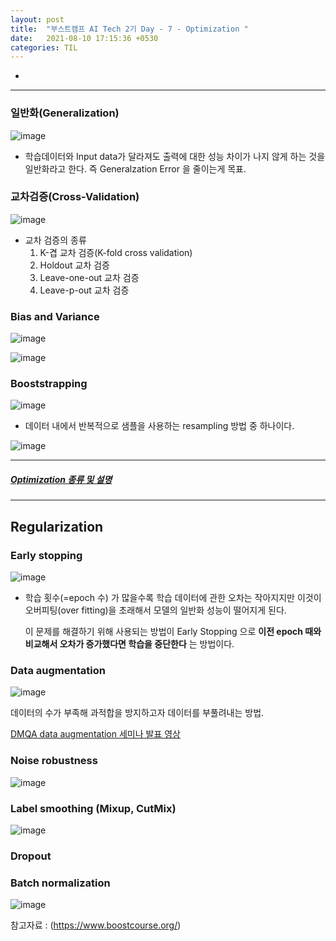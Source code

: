 ```yaml
---
layout: post
title:  "부스트캠프 AI Tech 2기 Day - 7 - Optimization "
date:   2021-08-10 17:15:36 +0530
categories: TIL
---
```


-

---
### 일반화(Generalization)


![image](https://user-images.githubusercontent.com/61610411/128797889-7460499f-e245-4091-b893-2d80974151e3.png)

- 학습데이터와 Input data가 달라져도 출력에 대한 성능 차이가 나지 않게 하는 것을 일반화라고 한다. 즉 Generalzation Error 을 줄이는게 목표.


### 교차검증(Cross-Validation)


![image](https://user-images.githubusercontent.com/61610411/128793098-8f4d2905-3d27-4951-9dcb-002e74a280c5.png)


- 교차 검증의 종류
    1. K-겹 교차 검증(K-fold cross validation)
    2. Holdout 교차 검증
    3. Leave-one-out 교차 검증
    4. Leave-p-out 교차 검증


### Bias and Variance

![image](https://user-images.githubusercontent.com/61610411/128793288-2c0d9f27-5ca8-4a84-9039-8d272333deaf.png)

![image](https://user-images.githubusercontent.com/61610411/128798730-daffef87-d958-4001-a43f-169fc8d5f289.png)


### Booststrapping

![image](https://user-images.githubusercontent.com/61610411/128798870-a24fbe77-11fb-45ba-8147-673fc05ab9ab.png)


- 데이터 내에서 반복적으로 샘플을 사용하는 resampling 방법 중 하나이다.


![image](https://user-images.githubusercontent.com/61610411/128799840-df18e03a-ca9f-401d-bf7e-3e87200ee045.png)


---
##### [Optimization 종류 및 설명](https://velog.io/@yookyungkho/%EB%94%A5%EB%9F%AC%EB%8B%9D-%EC%98%B5%ED%8B%B0%EB%A7%88%EC%9D%B4%EC%A0%80-%EC%A0%95%EB%B3%B5%EA%B8%B0%EB%B6%80%EC%A0%9C-CS231n-Lecture7-Review)
----
## Regularization 


### Early stopping


![image](https://user-images.githubusercontent.com/61610411/128794895-7f4c87fc-ce8a-4812-8d79-9b6d08dd354e.png)


- 학습 횟수(=epoch 수) 가 많을수록 학습 데이터에 관한 오차는 작아지지만 이것이 오버피팅(over fitting)을 초래해서 모델의 일반화 성능이 떨어지게 된다.
  

  이 문제를 해결하기 위해 사용되는 방법이 Early Stopping 으로 **이전 epoch 때와 비교해서 오차가 증가했다면 학습을 중단한다** 는 방법이다.


### Data augmentation


![image](https://user-images.githubusercontent.com/61610411/128795015-994ebe03-b0aa-4157-a415-4ac6e86bc3e0.png)


데이터의 수가 부족해 과적합을 방지하고자 데이터를 부풀려내는 방법.


[DMQA data augmentation 세미나 발표 영상](http://dmqm.korea.ac.kr/activity/seminar/307)


### Noise robustness


![image](https://user-images.githubusercontent.com/61610411/128795160-8cac6d69-63f8-4b64-9ceb-19d7b4c77073.png)


### Label smoothing (Mixup, CutMix)


![image](https://user-images.githubusercontent.com/61610411/128795262-698461a0-668f-4250-be76-aec6aefbca5c.png)


### Dropout

### Batch normalization


![image](https://user-images.githubusercontent.com/61610411/128795454-9a1c2af9-59da-446a-b9eb-160937f12554.png)




참고자료 : (https://www.boostcourse.org/)